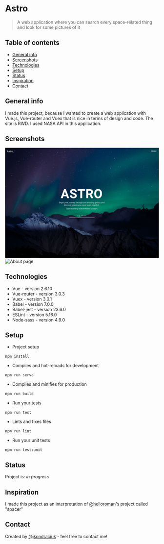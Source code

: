 # Astro
> A web application where you can search every space-related thing and look for some pictures of it

## Table of contents
* [General info](#general-info)
* [Screenshots](#screenshots)
* [Technologies](#technologies)
* [Setup](#setup)
* [Status](#status)
* [Inspiration](#inspiration)
* [Contact](#contact)

## General info
I made this project, because I wanted to create a web application with Vue.js, Vue-router and Vuex that is nice in terms of design and code. The site is RWD. I used NASA API in this application.

## Screenshots
![Home page](./screenshots/home.png)
![About page](./img/screenshot.png)

## Technologies
* Vue - version 2.6.10
* Vue-router - version 3.0.3
* Vuex - version 3.0.1
* Babel - version 7.0.0
* Babel-jest - version 23.6.0
* ESLint - version 5.16.0
* Node-sass - version 4.9.0

## Setup
* Project setup
```
npm install
```

* Compiles and hot-reloads for development
```
npm run serve
```

* Compiles and minifies for production
```
npm run build
```

* Run your tests
```
npm run test
```

* Lints and fixes files
```
npm run lint
```

* Run your unit tests
```
npm run test:unit
```

## Status
Project is: _in progress_

## Inspiration
I made this project as an interpretation of [@helloroman](https://github.com/helloroman)'s project called "spacer"

## Contact
Created by [@jkondraciuk](https://jkondraciuk.github.io/portfolio) - feel free to contact me!
